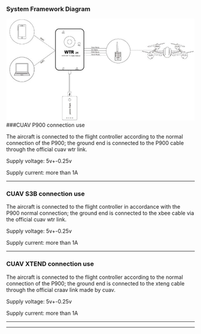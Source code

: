 ### System Framework Diagram

![WTR24](../assets/wtr24.jpg)
###CUAV P900 connection use

The aircraft is connected to the flight controller according to the normal connection of the P900; the ground end is connected to the P900 cable through the official cuav wtr link.

Supply voltage: 5v+-0.25v

Supply current: more than 1A

---

### CUAV S3B connection use

The aircraft is connected to the flight controller in accordance with the P900 normal connection; the ground end is connected to the xbee cable via the official cuav wtr link.

Supply voltage: 5v+-0.25v

Supply current: more than 1A

---

### CUAV XTEND connection use

The aircraft is connected to the flight controller according to the normal connection of the P900; the ground end is connected to the xteng cable through the official craav link made by cuav.

Supply voltage: 5v+-0.25v

Supply current: more than 1A

---

---
